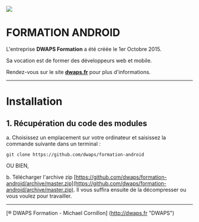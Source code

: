 ![](https://www.dwaps.fr/img/logo-300.png)

# FORMATION ANDROID
L'entreprise **DWAPS Formation** a été créée le 1er Octobre 2015.

Sa vocation est de former des développeurs web et mobile.

Rendez-vous sur le site **[dwaps.fr](http://dwaps.fr "DWAPS")** pour plus d'informations.

---

# Installation
## 1. Récupération du code des modules

  a. Choisissez un emplacement sur votre ordinateur et saisissez la commande suivante dans un terminal :
    
    git clone https://github.com/dwaps/formation-android

OU BIEN,

  b. Télécharger l'archive zip [https://github.com/dwaps/formation-android/archive/master.zip](https://github.com/dwaps/formation-android/archive/master.zip). Il vous suffira ensuite de la décompresser ou vous voulez pour travailler.

---

[® DWAPS Formation - Michael Cornillon] (http://dwaps.fr "DWAPS")
